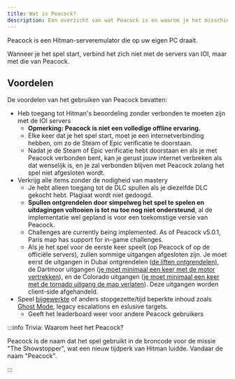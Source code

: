 ```yaml
---
title: Wat is Peacock?
description: Een overzicht van wat Peacock is en waarom je het misschien eens een keer wilt uitproberen.
---
```


Peacock is een Hitman-serveremulator die op uw eigen PC draait.

Wanneer je het spel start, verbind het zich niet met de servers van IOI, maar met die van Peacock.

## Voordelen

De voordelen van het gebruiken van Peacock bevatten:

-   Heb toegang tot Hitman's beoordeling zonder verbonden te moeten zijn met de IOI servers
    -   **Opmerking: Peacock is niet een volledige offline ervaring.**
    -   Elke keer dat je het spel start, moet je een internetverbinding hebben, om zo de Steam of Epic verificatie te doorstaan.
    -   Nadat je de Steam of Epic verificatie hebt doorstaan en als je met Peacock verbonden bent, kan je gerust jouw internet verbreken als dat wenselijk is, en je zal verbonden blijven met Peacock zolang het spel niet afgesloten wordt.
-   Verkrijg alle items zonder de nodigheid van mastery
    -   Je hebt alleen toegang tot de DLC spullen als je diezelfde DLC gekocht hebt. Plagiaat wordt niet gedoogd.
    -   **Spullen ontgrendelen door simpelweg het spel te spelen en uitdagingen voltooien is tot nu toe nog niet ondersteund**, al de implementatie wel gepland is voor een toekomstige versie van Peacock.
    -   Challenges are currently being implemented. As of Peacock v5.0.1, Paris map has support for in-game challenges.
    -   Als je het spel voor de eerste keer speelt (op Peacock of op de officiële servers), zullen sommige uitgangen afgesloten zijn. Je moet eerst de uitgangen in Dubai ontgrendelen ([de liften ontgrendelen)](https://youtu.be/IEQgRQyQRf8), de Dartmoor uitgangen ([je moet minimaal een keer met de motor vertrekken](https://youtu.be/AJtJZe9jEi8?t=151)), en de Colorado uitgangen ([je moet minimaal een keer met de tornado uitgang de map verlaten](https://youtu.be/3XKWHrKpXwk?t=140)). Deze uitgangen worden client-side afgehandeld.
-   Speel [bijgewerkte](../custom-content.md) of anders stopgezette/tijd beperkte inhoud zoals [Ghost Mode](https://thepeacockproject.org/wiki/ghost-mode), legacy escalations en eslusive targets.
    -   Geeft het leaderboard weer voor andere Peacock gebruikers

:::info Trivia: Waarom heet het Peacock?

Peacock is de naam dat het spel gebruikt in de broncode voor de missie "The Showstopper", wat een nieuw tijdperk van Hitman luidde. Vandaar de naam "Peacock".

:::

